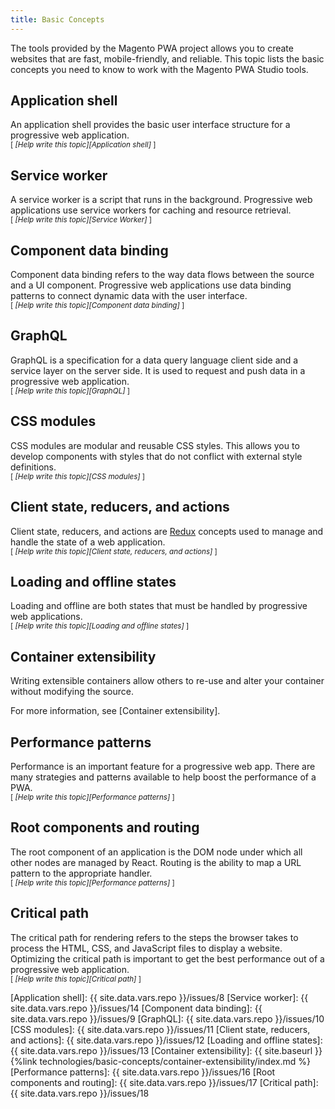 ```yaml
---
title: Basic Concepts
---
```


The tools provided by the Magento PWA project allows you to create websites that are fast, mobile-friendly, and reliable. 
This topic lists the basic concepts you need to know to work with the Magento PWA Studio tools.

## Application shell

An application shell provides the basic user interface structure for a progressive web application.    
<sub>[ *[Help write this topic][Application shell]* ]</sub>

## Service worker

A service worker is a script that runs in the background.
Progressive web applications use service workers for caching and resource retrieval.    
<sub>[ *[Help write this topic][Service Worker]* ]</sub>

## Component data binding

Component data binding refers to the way data flows between the source and a UI component.
Progressive web applications use data binding patterns to connect dynamic data with the user interface.   
<sub>[ *[Help write this topic][Component data binding]* ]</sub>

## GraphQL

GraphQL is a specification for a data query language client side and a service layer on the server side.
It is used to request and push data in a progressive web application.   
<sub>[ *[Help write this topic][GraphQL]* ]</sub>

## CSS modules

CSS modules are modular and reusable CSS styles.
This allows you to develop components with styles that do not conflict with external style definitions.   
<sub>[ *[Help write this topic][CSS modules]* ]</sub>

## Client state, reducers, and actions

Client state, reducers, and actions are [Redux] concepts used to manage and handle the state of a web application.  
<sub>[ *[Help write this topic][Client state, reducers, and actions]* ]</sub>

## Loading and offline states

Loading and offline are both states that must be handled by progressive web applications.   
<sub>[ *[Help write this topic][Loading and offline states]* ]</sub>

## Container extensibility

Writing extensible containers allow others to re-use and alter your container without modifying the source. 

For more information, see [Container extensibility].

## Performance patterns

Performance is an important feature for a progressive web app.
There are many strategies and patterns available to help boost the performance of a PWA.   
<sub>[ *[Help write this topic][Performance patterns]* ]</sub>

## Root components and routing

The root component of an application is the DOM node under which all other nodes are managed by React.
Routing is the ability to map a URL pattern to the appropriate handler.   
<sub>[ *[Help write this topic][Performance patterns]* ]</sub>

## Critical path

The critical path for rendering refers to the steps the browser takes to process the HTML, CSS, and JavaScript files to display a website.
Optimizing the critical path is important to get the best performance out of a progressive web application.   
<sub>[ *[Help write this topic][Critical path]* ]</sub>

[Redux]: https://redux.js.org/introduction/core-concepts

[Application shell]: {{ site.data.vars.repo }}/issues/8
[Service worker]: {{ site.data.vars.repo }}/issues/14
[Component data binding]: {{ site.data.vars.repo }}/issues/9
[GraphQL]: {{ site.data.vars.repo }}/issues/10
[CSS modules]: {{ site.data.vars.repo }}/issues/11
[Client state, reducers, and actions]: {{ site.data.vars.repo }}/issues/12
[Loading and offline states]: {{ site.data.vars.repo }}/issues/13
[Container extensibility]: {{ site.baseurl }}{%link technologies/basic-concepts/container-extensibility/index.md %}
[Performance patterns]: {{ site.data.vars.repo }}/issues/16
[Root components and routing]: {{ site.data.vars.repo }}/issues/17
[Critical path]: {{ site.data.vars.repo }}/issues/18